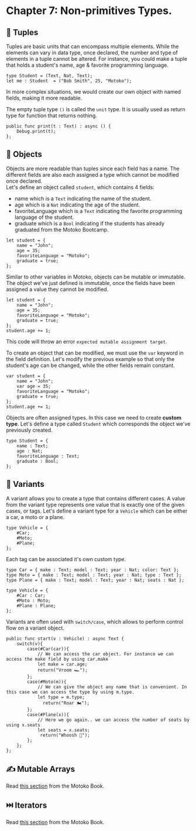 # Chapter 7: Non-primitives Types.
## 👯 Tuples
Tuples are basic units that can encompass multiple elements. While the elements can vary in data type, once declared, the number and type of elements in a tuple cannot be altered. For instance, you could make a tuple that holds a student's name, age & favorite programming language.
```motoko
type Student = (Text, Nat, Text);
let me : Student  = ("Bob Smith", 25, "Motoko");
```
In more complex situations, we would create our own object with named fields, making it more readable. 

The empty tuple type `()` is called the `unit` type. It is usually used as return type for function that returns nothing. 
 
```motoko
public func print(t : Text) : async () {
    Debug.print(t);
};
```
## 🎨 Objects
Objects are more readable than tuples since each field has a name. The  different fields are also each assigned a type which cannot be modified once declared.  
 Let's define an object called `student`, which contains 4 fields: 
 - name which is a `Text` indicating the name of the student.
 - age which is a `Nat` indicating the age of the student.
 - favoriteLanguage which is a `Text` indicating the favorite programming language of the student.
 - graduate which is a `Bool` indicating if the students has already graduated from the Motoko Bootcamp. 

```motoko
let student = {
    name = "John";
    age = 35;
    favoriteLanguage = "Motoko";
    graduate = true;
};
```
Similar to other variables in Motoko, objects can be mutable or immutable. The object we've just defined is immutable, once the fields have been assigned a value they cannot be modified. 

```motoko
let student = {
    name = "John";
    age = 35;
    favoriteLanguage = "Motoko";
    graduate = true;
};
student.age += 1;  
```
This code will throw an error `expected mutable assignment target`.

To create an object that can be modified, we must use the `var` keyword in the field definition. Let's modify the previous example so that only the student's age can be changed, while the other fields remain constant.
```motoko
var student = {
    name = "John";
    var age = 35;
    favoriteLanguage = "Motoko";
    graduate = true;
};
student.age += 1; 
```
Objects are often assigned types. In this case we need to create **custom type**.  Let's define a type called `Student` which corresponds the object we've previously created. 
```motoko
type Student = {
    name : Text;
    age : Nat;
    favoriteLanguage : Text;
    graduate : Bool;
};
```

## 🌈 Variants
A variant allows you to create a type that contains different cases. A value from the variant type represents one value that is exactly one of the given cases, or tags. Let's define a variant type for a `Vehicle` which can be either a car, a moto or a plane.

```motoko
type Vehicle = {
    #Car;
    #Moto;
    #Plane;
};
```
Each tag can be associated it's own custom type. 
```motoko
type Car = { make : Text; model : Text; year : Nat; color: Text };
type Moto = { make : Text; model : Text; year : Nat; type : Text };
type Plane = { make : Text; model : Text; year : Nat; seats : Nat };

type Vehicle = {
    #Car : Car;
    #Moto : Moto;
    #Plane : Plane;
};
```

Variants are often used with `switch/case`, which allows to perform control flow on a variant object. 
```motoko
public func start(v : Vehicle) : async Text {
    switch(v){
        case(#Car(car)){
            // We can access the car object. For instance we can access the make field by using car.make
            let make = car.age;
            return("Vroom 🏎️");
        };
        case(#Moto(m)){
            // We can give the object any name that is convenient. In this case we can access the type by using m.type.
            let type = m.type;
              return("Roar 🏍️");
        };
        case(#Plane(x)){
            // Here we go again.. we can access the number of seats by using x.seats
            let seats = x.seats;
             return("Whoosh 🛫");
        };
    };
};
```
## ✍️ Mutable Arrays
Read [this section](https://web3.motoko-book.dev/common-programming-concepts/types/mutable-arrays.html?highlight=Mutable%20arrays#mutable-arrays) from the Motoko Book. 
## ⏭️ Iterators
Read [this section](https://web3.motoko-book.dev/base-library/utils/iter.html?highlight=Itera#iteriterate) from the Motoko Book. 
